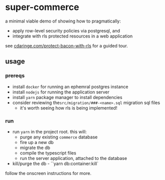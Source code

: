 # super-commerce

a minimal viable demo of showing how to pragmatically:

- apply row-level security policies via postgresql, and
- integrate with rls protected resources in a web application

see [cdaringe.com/protect-bacon-with-rls](https://cdaringe.com/protect-bacon-with-rls)
for a guided tour.

## usage

### prereqs

- install `docker` for running an ephemral postgres instance
- install `nodejs` for running the application server
- install `yarn` package manager to install dependencies
- consider reviewing the`src/migration/###-<name>.sql` migration sql files
    - it's worth seeing how rls is being implemented!

### run

- run `yarn` in the project root. this will:
    - purge any existing `commerce` database
    - fire up a new db
    - migrate the db
    - compile the typescript files
    - run the server application, attached to the database
- kill/purge the db - ``yarn db:container:kill`

follow the onscreen instructions for more.